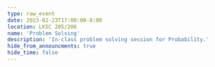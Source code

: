 ```yaml
---
type: raw_event
date: 2023-02-23T17:00:00-8:00
location: LKSC 205/206
name: 'Problem Solving'
description: 'In-class problem solving session for Probability.'
hide_from_announcments: true
hide_time: false
---
```

